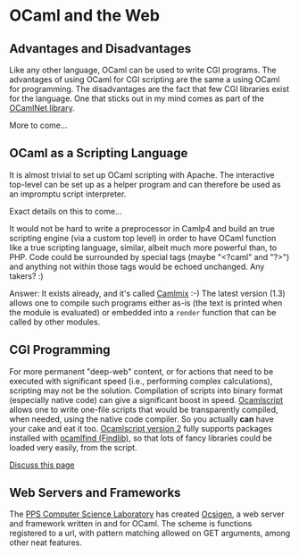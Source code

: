 
OCaml and the Web
=================

Advantages and Disadvantages
----------------------------

Like any other language, OCaml can be used to write CGI programs. The
advantages of using OCaml for CGI scripting are the same a using OCaml
for programming. The disadvantages are the fact that few CGI libraries
exist for the language. One that sticks out in my mind comes as part of
the [OCamlNet
library](http://ocamlnet.sourceforge.net/ "http://ocamlnet.sourceforge.net/").

More to come...

OCaml as a Scripting Language
-----------------------------

It is almost trivial to set up OCaml scripting with Apache. The
interactive top-level can be set up as a helper program and can
therefore be used as an impromptu script interpreter.

Exact details on this to come...

It would not be hard to write a preprocessor in Camlp4 and build an true
scripting engine (via a custom top level) in order to have OCaml
function like a true scripting language, similar, albeit much more
powerful than, to PHP. Code could be surrounded by special tags (maybe
"\<?caml" and "?\>") and anything not within those tags would be echoed
unchanged. Any takers? :)

Answer: It exists already, and it's called
[Camlmix](http://martin.jambon.free.fr/camlmix/ "http://martin.jambon.free.fr/camlmix/")
:-) The latest version (1.3) allows one to compile such programs either
as-is (the text is printed when the module is evaluated) or embedded
into a `render` function that can be called by other modules.

CGI Programming
---------------

For more permanent "deep-web" content, or for actions that need to be
executed with significant speed (i.e., performing complex calculations),
scripting may not be the solution. Compilation of scripts into binary
format (especially native code) can give a significant boost in speed.
[Ocamlscript](http://martin.jambon.free.fr/ocamlscript.html "http://martin.jambon.free.fr/ocamlscript.html")
allows one to write one-file scripts that would be transparently
compiled, when needed, using the native code compiler. So you actually
**can** have your cake and eat it too. [Ocamlscript version
2](http://martin.jambon.free.fr/ocamlscript.html "http://martin.jambon.free.fr/ocamlscript.html")
fully supports packages installed with [ocamlfind
(Findlib)](http://www.ocaml-programming.de/packages/ "http://www.ocaml-programming.de/packages/"),
so that lots of fancy libraries could be loaded very easily, from the
script.

[Discuss this
page](ocaml_and_the_web/discussion.html "ocaml_and_the_web/discussion")

Web Servers and Frameworks
--------------------------

The [PPS Computer Science
Laboratory](http://www.pps.jussieu.fr/ "http://www.pps.jussieu.fr/") has
created [Ocsigen](http://www.ocsigen.org/ "http://www.ocsigen.org/"), a
web server and framework written in and for OCaml. The scheme is
functions registered to a url, with pattern matching allowed on GET
arguments, among other neat features.

